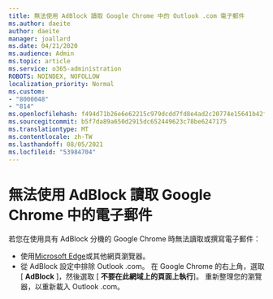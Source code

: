 ```yaml
---
title: 無法使用 AdBlock 讀取 Google Chrome 中的 Outlook .com 電子郵件
ms.author: daeite
author: daeite
manager: joallard
ms.date: 04/21/2020
ms.audience: Admin
ms.topic: article
ms.service: o365-administration
ROBOTS: NOINDEX, NOFOLLOW
localization_priority: Normal
ms.custom:
- "8000048"
- "814"
ms.openlocfilehash: f494d71b26e6e62215c979dcdd7fd8e4ad2c20774e15641b42f1f6208eaa2922
ms.sourcegitcommit: b5f7da89a650d2915dc652449623c78be6247175
ms.translationtype: MT
ms.contentlocale: zh-TW
ms.lasthandoff: 08/05/2021
ms.locfileid: "53984704"
---
```

# <a name="cant-read-email-in-google-chrome-with-adblock"></a>無法使用 AdBlock 讀取 Google Chrome 中的電子郵件

若您在使用具有 AdBlock 分機的 Google Chrome 時無法讀取或撰寫電子郵件：

- 使用[Microsoft Edge](https://go.microsoft.com/fwlink/p/?linkid=2001503&amp;clcid=0x409)或其他網頁瀏覽器。
- 從 AdBlock 設定中排除 Outlook .com。 在 Google Chrome 的右上角，選取 [ **AdBlock** ]，然後選取 [ **不要在此網域上的頁面上執行**]。 重新整理您的瀏覽器，以重新載入 Outlook .com。